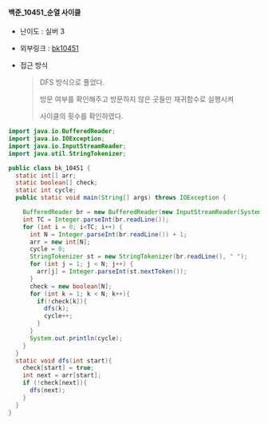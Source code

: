 #### 백준_10451_순열 사이클

- 난이도 : 실버 3

- 외부링크 : [bk10451](https://www.acmicpc.net/problem/10451)

- 접근 방식

  > DFS 방식으로 풀었다.
  >
  > 방문 여부를 확인해주고 방문하지 않은 곳들만 재귀함수로 실행시켜
  >
  > 사이클의 횟수를 확인하였다.

```java
import java.io.BufferedReader;
import java.io.IOException;
import java.io.InputStreamReader;
import java.util.StringTokenizer;

public class bk_10451 {
  static int[] arr;
  static boolean[] check;
  static int cycle;
  public static void main(String[] args) throws IOException {

    BufferedReader br = new BufferedReader(new InputStreamReader(System.in));
    int TC = Integer.parseInt(br.readLine());
    for (int i = 0; i<TC; i++) {
      int N = Integer.parseInt(br.readLine()) + 1;
      arr = new int[N];
      cycle = 0;
      StringTokenizer st = new StringTokenizer(br.readLine(), " ");
      for (int j = 1; j < N; j++) {
        arr[j] = Integer.parseInt(st.nextToken());
      }
      check = new boolean[N];
      for (int k = 1; k < N; k++){
        if(!check[k]){
          dfs(k);
          cycle++;
        }
      }
      System.out.println(cycle);
    }
  }
  static void dfs(int start){
    check[start] = true;
    int next = arr[start];
    if (!check[next]){
      dfs(next);
    }
  }
}
```

